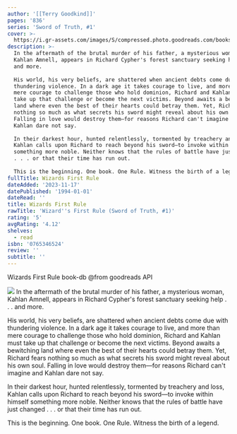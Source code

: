 ```yaml
---
author: '[[Terry Goodkind]]'
pages: '836'
series: 'Sword of Truth, #1'
cover: >-
  https://i.gr-assets.com/images/S/compressed.photo.goodreads.com/books/1385248539l/43889.jpg
description: >-
  In the aftermath of the brutal murder of his father, a mysterious woman,
  Kahlan Amnell, appears in Richard Cypher's forest sanctuary seeking help . . .
  and more.  
    
  His world, his very beliefs, are shattered when ancient debts come due with
  thundering violence. In a dark age it takes courage to live, and more than
  mere courage to challenge those who hold dominion, Richard and Kahlan must
  take up that challenge or become the next victims. Beyond awaits a bewitching
  land where even the best of their hearts could betray them. Yet, Richard fears
  nothing so much as what secrets his sword might reveal about his own soul.
  Falling in love would destroy them—for reasons Richard can't imagine and
  Kahlan dare not say.  
    
  In their darkest hour, hunted relentlessly, tormented by treachery and loss,
  Kahlan calls upon Richard to reach beyond his sword—to invoke within himself
  something more noble. Neither knows that the rules of battle have just changed
  . . . or that their time has run out.  
    
  This is the beginning. One book. One Rule. Witness the birth of a legend.
fullTitle: Wizards First Rule
dateAdded: '2023-11-17'
datePublished: '1994-01-01'
dateRead: ''
title: Wizards First Rule
rawTitle: 'Wizard''s First Rule (Sword of Truth, #1)'
rating: '5'
avgRating: '4.12'
shelves:
  - read
isbn: '0765346524'
review: ''
subtitle: ''
---
```

Wizards First Rule book-db 
@from goodreads API

![](https:&#x2F;&#x2F;i.gr-assets.com&#x2F;images&#x2F;S&#x2F;compressed.photo.goodreads.com&#x2F;books&#x2F;1385248539l&#x2F;43889.jpg)
In the aftermath of the brutal murder of his father, a mysterious woman, Kahlan Amnell, appears in Richard Cypher&#39;s forest sanctuary seeking help . . . and more.  
  
His world, his very beliefs, are shattered when ancient debts come due with thundering violence. In a dark age it takes courage to live, and more than mere courage to challenge those who hold dominion, Richard and Kahlan must take up that challenge or become the next victims. Beyond awaits a bewitching land where even the best of their hearts could betray them. Yet, Richard fears nothing so much as what secrets his sword might reveal about his own soul. Falling in love would destroy them—for reasons Richard can&#39;t imagine and Kahlan dare not say.  
  
In their darkest hour, hunted relentlessly, tormented by treachery and loss, Kahlan calls upon Richard to reach beyond his sword—to invoke within himself something more noble. Neither knows that the rules of battle have just changed . . . or that their time has run out.  
  
This is the beginning. One book. One Rule. Witness the birth of a legend.